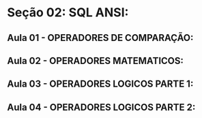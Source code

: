 # Seção 02: SQL ANSI:

## Aula 01 - OPERADORES DE COMPARAÇÃO:

## Aula 02 - OPERADORES MATEMATICOS:

## Aula 03 - OPERADORES LOGICOS PARTE 1:

## Aula 04 - OPERADORES LOGICOS PARTE 2:
